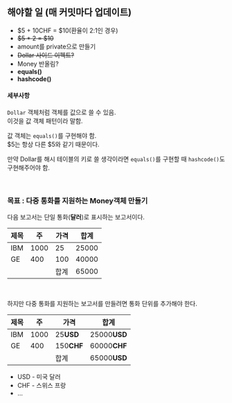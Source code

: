 ## 해야할 일 (매 커밋마다 업데이트)
* $5 + 10CHF = $10(환율이 2:1인 경우)
* ~~$5 * 2 = $10~~
* amount를 private으로 만들기
* ~~Dollar 사이드 이펙트?~~ 
* Money 반올림?
* **equals()**
* **hashcode()**

#### 세부사항
`Dollar` 객체처럼 객체를 값으로 쓸 수 있음. <br> 
이것을 값 객체 패턴이라 말함.

값 객체는 `equals()`를 구현해야 함.<br>
$5는 항상 다른 $5와 같기 때문이다.

만약 Dollar를 해시 테이블의 키로 쓸 생각이라면 `equals()`를 구현할 때 `hashcode()`도 구현해주어야 함. 

<br>

### 목표 : 다중 통화를 지원하는 Money객체 만들기
다음 보고서는 단일 통화(**달러**)로 표시하는 보고서이다.

| 제목   | 주   | 가격  | 합계    |
|------|-----|-----|-------|
| IBM  | 1000 | 25  | 25000 |
| GE   | 400 | 100 | 40000 |
|  |     | 합계  | 65000 |

<br>

하지만 다중 통화를 지원하는 보고서를 만들려면 통화 단위를 추가해야 한다.

| 제목   | 주   | 가격         | 합계           |
|------|-----|------------|--------------|
| IBM  | 1000 | 25**USD**  | 25000**USD** |
| GE   | 400 | 150**CHF** | 60000**CHF** |
|  |     | 합계         | 65000**USD** |

* USD - 미국 달러
* CHF - 스위스 프랑
* ...